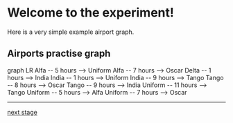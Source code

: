 # Welcome to the experiment!

Here is a very simple example airport graph.

## Airports practise graph

<div></div>
<div class="mermaid-access">
graph LR
  Alfa -- 5 hours --> Uniform
  Alfa -- 7 hours --> Oscar
  Delta -- 1 hours --> India
  India -- 1 hours --> Uniform
  India -- 9 hours --> Tango
  Tango -- 8 hours --> Oscar
  Tango -- 9 hours --> India
  Uniform -- 11 hours --> Tango
  Uniform -- 5 hours --> Alfa
  Uniform -- 7 hours --> Oscar
</div>

---
[next stage](./task1prompt-t.html)

<!-- Required scripts for MermaidAccess -->
<script src="https://combinatronics.com/mermaid-js/mermaid/release/8.8.4/dist/mermaid.min.js"></script>
<script src="mermaid-access-elm.js"></script>
<script src="mermaid-access.js"></script>
<script>
    mermaidAccess.go(mermaidAccess.textMode, mermaidAccess.displayAccessibleOnly)
</script>
